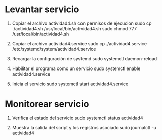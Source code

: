 # Levantar servicio 

1. Copiar el archivo actividad4.sh con permisos de ejecucion
	sudo cp ./actividad4.sh /usr/local/bin/actividad4.sh
	sudo chmod 777 /usr/local/bin/actividad4.sh

2. Copiar el archivo actividad4.service
	sudo cp ./actividad4.service /etc/systemd/system/actividad4.service

3. Recargar la configuración de systemd
	sudo systemctl daemon-reload

4. Habilitar el programa como un servicio
	sudo systemctl enable actividad4.service  

5. Inicia el servicio
	sudo systemctl start actividad4.service

# Monitorear servicio

1. Verifica el estado del servicio
	sudo systemctl status actividad4

2. Muestra la salida del script y los registros asociado
	sudo journalctl -u actividad4


